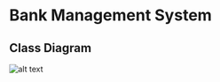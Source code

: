 # Bank Management System

## Class Diagram

![alt text](https://github.com/chaudhari-akash/Mini-Project/blob/main/Class%20Diagram/Class_Diag.png)
